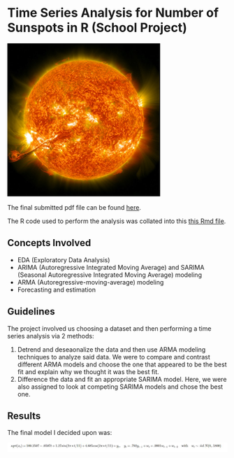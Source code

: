 # Time Series Analysis for Number of Sunspots in R (School Project)

<img src = "nasa-JHyiw_dpALk-unsplash.jpg" alt = "" width = "350" height = "350">

The final submitted pdf file can be found [here](https://github.com/sheldonkappel/sunspots_time_series_analysis/blob/main/STAT%205550%20Final%20Project.pdf).

The R code used to perform the analysis was collated into this [this Rmd file](https://github.com/sheldonkappel/sunspots_time_series_analysis/blob/main/STAT_5550_Project.Rmd).

## Concepts Involved
* EDA (Exploratory Data Analysis)
* ARIMA (Autoregressive Integrated Moving Average) and SARIMA (Seasonal Autoregressive Integrated Moving Average) modeling
* ARMA (Autoregressive-moving-average) modeling
* Forecasting and estimation

## Guidelines
The project involved us choosing a dataset and then performing a time series analysis via 2 methods:

1. Detrend and deseaonalize the data and then use ARMA modeling techniques to analyze said data. We were to compare and contrast different ARMA models and choose the one that appeared to be the best fit and explain why we thought it was the best fit.
2. Difference the data and fit an appropriate SARIMA model. Here, we were also assigned to look at competing SARIMA models and chose the best one.

## Results
The final model I decided upon was:

<img src = "Capture.PNG" alt = "">
